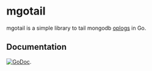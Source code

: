 # mgotail

mgotail is a simple library to tail mongodb [oplogs](http://docs.mongodb.org/manual/core/replica-set-oplog/) in Go.

## Documentation

[![GoDoc](https://godoc.org/github.com/Clever/mgotail?status.png)](https://godoc.org/github.com/Clever/mgotail).
